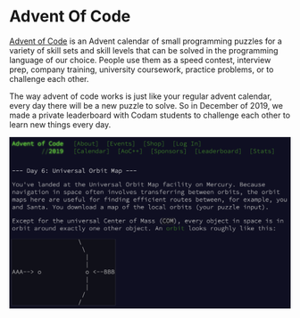 # Advent Of Code
[Advent of Code](https://adventofcode.com/) is an Advent calendar of small programming puzzles for a variety of skill sets and skill levels that can be solved in the programming language of our choice. People use them as a speed contest, interview prep, company training, university coursework, practice problems, or to challenge each other. 

The way advent of code works is just like your regular advent calendar, every day there will be a new puzzle to solve. So in December of 2019, we made a private leaderboard with Codam students to challenge each other to learn new things every day.

![Aoc Day 6 - Start of Subject](images/aoc_day6.png "Aoc Day 6 - Start of Subject")
